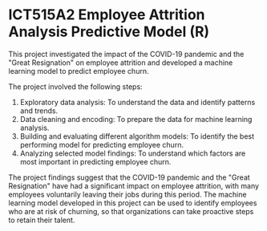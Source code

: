 # ICT515A2 Employee Attrition Analysis Predictive Model (R)

This project investigated the impact of the COVID-19 pandemic and the "Great Resignation" on employee attrition and developed a machine learning model to predict employee churn. 

The project involved the following steps:
1. Exploratory data analysis: To understand the data and identify patterns and trends.
2. Data cleaning and encoding: To prepare the data for machine learning analysis.
3. Building and evaluating different algorithm models: To identify the best performing model for predicting employee churn.
4. Analyzing selected model findings: To understand which factors are most important in predicting employee churn.

The project findings suggest that the COVID-19 pandemic and the "Great Resignation" have had a significant impact on employee attrition, with many employees voluntarily leaving their jobs during this period. The machine learning model developed in this project can be used to identify employees who are at risk of churning, so that organizations can take proactive steps to retain their talent.
